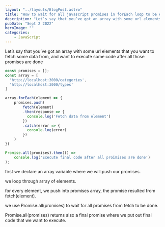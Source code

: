 ```yaml
---
layout: "../layouts/BlogPost.astro"
title: "How to wait for all javascript promises in forEach loop to be done before you execute your code"
description: "Let’s say that you’ve got an array with some url elements that you want to fetch some data from, and want to execute some code after all those promises are done."
pubDate: "Sept 2 2022"
heroImage: ""
categories: 
    - JavaScript
--- 
```


Let’s say that you’ve got an array with some url elements that you want to fetch some data from, and want to execute some code after all those promises are done

```javascript
const promises = [];
const array = [
  'http://localhost:3000/categories',
  'http://localhost:3000/types'
]

array.forEach(element => {
    promises.push(
        fetch(element)
        .then(response => {
          console.log('Fetch data from element')
        })
        .catch(error => {
          console.log(error)
        })
    )
})

Promise.all(promises).then(() => 
    console.log('Execute final code after all proimises are done')
);
```

first we declare an array variable where we will push our promises.

we loop through array of elements.

for every element, we push into promises array, the promise resulted from fetch(element).

we use Promise.all(promises) to wait for all promises from fetch to be done.

Promise.all(promises) returns also a final promise where we put out final code that we want to execute.